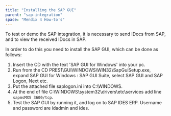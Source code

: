 ```yaml
---
title: "Installing the SAP GUI"
parent: "sap-integration"
space: "Mendix 4 How-to's"
---
```

To test or demo the SAP integration, it is necessary to send IDocs from SAP, and to view the received IDocs in SAP.

In order to do this you need to install the SAP GUI, which can be done as follows:

1.  Insert the CD with the text 'SAP GUI for Windows' into your pc.
2.  Run from the CD PRES1\GUI\WINDOWS\WIN32\SapGuiSetup.exe, expand SAP GUI for Windows : SAP GUI Suite, select SAP GUI and SAP Logon, Next etc.
3.  Put the attached file saplogon.ini into C:\WINDOWS.
4.  At the end of file C:\WINDOWS\system32\drivers\etc\services add line `sapmsMXS 3600/tcp`.
5.  Test the SAP GUI by running it, and log on to SAP IDES ERP. Username and password are idadmin and ides.
